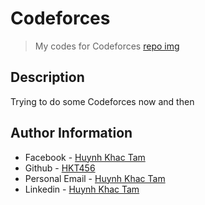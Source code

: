 # Codeforces 
>My codes for Codeforces
[repo img](assets/codeforces.jpeg)
## Description
Trying to do some Codeforces now and then
## Author Information
- Facebook - [Huynh Khac Tam](https://www.facebook.com/hkt456/)
- Github - [HKT456](https://github.com/hkt456)
- Personal Email - [Huynh Khac Tam](tamhuynhkhac@gmail.com)             
- Linkedin - [Huynh Khac Tam](https://www.linkedin.com/in/hkt456/)